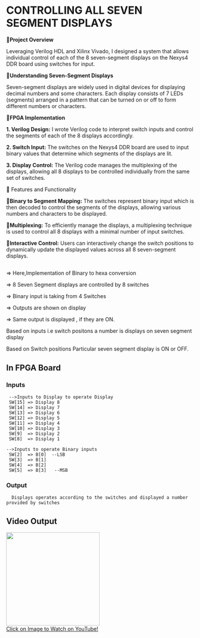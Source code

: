 # CONTROLLING ALL SEVEN SEGMENT DISPLAYS

🔵**Project Overview**

Leveraging Verilog HDL and Xilinx Vivado, I designed a system that allows individual control of each of the 8 seven-segment displays on the Nexys4 DDR board using switches for input.

🔵**Understanding Seven-Segment Displays**

Seven-segment displays are widely used in digital devices for displaying decimal numbers and some characters. Each display consists of 7 LEDs (segments) arranged in a pattern that can be turned on or off to form different numbers or characters.

🔵**FPGA Implementation**

**1. Verilog Design:** I wrote Verilog code to interpret switch inputs and control the segments of each of the 8 displays accordingly.

**2. Switch Input:** The switches on the Nexys4 DDR board are used to input binary values that determine which segments of the displays are lit.

**3. Display Control:** The Verilog code manages the multiplexing of the displays, allowing all 8 displays to be controlled individually from the same set of switches.

🔵 Features and Functionality

**🔹Binary to Segment Mapping:** The switches represent binary input which is then decoded to control the segments of the displays, allowing various numbers and characters to be displayed.

**🔹Multiplexing:** To efficiently manage the displays, a multiplexing technique is used to control all 8 displays with a minimal number of input switches.

**🔹Interactive Control:** Users can interactively change the switch positions to dynamically update the displayed values across all 8 seven-segment displays.

##

=> Here,Implementation of Binary to hexa conversion

=> 8 Seven Segment displays are controlled by 8 switches

=> Binary input is taking from 4 Switches

=> Outputs are shown on display

=> Same output is displayed , if they are ON.

Based on inputs i.e switch positons a number is displays on seven segment display

Based on Switch positions Particular seven segment display is ON or OFF.

## In FPGA Board

   ### Inputs

     -->Inputs to Display to operate Display
     SW[15] => Display 8  
     SW[14] => Display 7
     SW[13] => Display 6
     SW[12] => Display 5
     SW[11] => Display 4
     SW[10] => Display 3
     SW[9]  => Display 2
     SW[8]  => Display 1

    -->Inputs to operate Binary inputs
     SW[2]  => B[0]  --LSB
     SW[3]  => B[1]
     SW[4]  => B[2]
     SW[5]  => B[3]   --MSB


  ### Output
      Displays operates according to the switches and displayed a number provided by switches

## Video Output

<a href="https://www.youtube.com/watch?v=BOZoY2CAnS0">
    <img width="250" src="https://img.youtube.com/vi/BOZoY2CAnS0/0.jpg">
    </br>Click on Image to Watch on YouTube!
</a>

      
